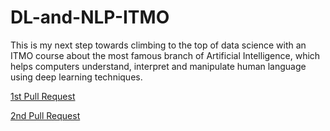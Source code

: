 # DL-and-NLP-ITMO
This is my next step towards climbing to the top of data science with an ITMO course about the most famous branch of Artificial Intelligence, which helps computers understand, interpret and manipulate human language using deep learning techniques.


[1st Pull Request](https://github.com/Vladislav-GitHub/DL-and-NLP-ITMO-course/pull/1)


[2nd Pull Request](https://github.com/Vladislav-GitHub/DL-and-NLP-ITMO-course/pull/2)
